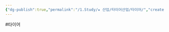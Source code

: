 ```yaml
---
{"dg-publish":true,"permalink":"/1.Study/★ 산업/타이어산업/타이어/","created":"2024-11-20T21:02:29.378+09:00","updated":"2025-06-03T20:07:21.903+09:00"}
---
```


#타이어